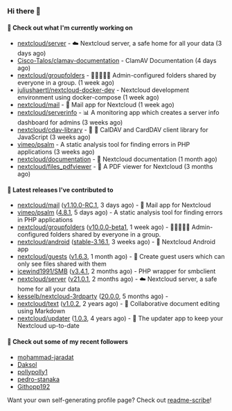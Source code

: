 ### Hi there 👋

#### 👷 Check out what I'm currently working on

- [nextcloud/server](https://github.com/nextcloud/server) - ☁️ Nextcloud server, a safe home for all your data (3 days ago)
- [Cisco-Talos/clamav-documentation](https://github.com/Cisco-Talos/clamav-documentation) - ClamAV Documentation (4 days ago)
- [nextcloud/groupfolders](https://github.com/nextcloud/groupfolders) - 📁👩‍👩‍👧‍👦 Admin-configured folders shared by everyone in a group. (1 week ago)
- [juliushaertl/nextcloud-docker-dev](https://github.com/juliushaertl/nextcloud-docker-dev) - Nextcloud development environment using docker-compose (1 week ago)
- [nextcloud/mail](https://github.com/nextcloud/mail) - 💌 Mail app for Nextcloud (1 week ago)
- [nextcloud/serverinfo](https://github.com/nextcloud/serverinfo) - 📊 A monitoring app which creates a server info dashboard for admins (3 weeks ago)
- [nextcloud/cdav-library](https://github.com/nextcloud/cdav-library) - :date: 📇 CalDAV and CardDAV client library for JavaScript (3 weeks ago)
- [vimeo/psalm](https://github.com/vimeo/psalm) - A static analysis tool for finding errors in PHP applications (3 weeks ago)
- [nextcloud/documentation](https://github.com/nextcloud/documentation) - 📘 Nextcloud documentation (1 month ago)
- [nextcloud/files_pdfviewer](https://github.com/nextcloud/files_pdfviewer) - :book: A PDF viewer for Nextcloud (3 months ago)

#### 🔭 Latest releases I've contributed to

- [nextcloud/mail](https://github.com/nextcloud/mail) ([v1.10.0-RC.1](https://github.com/nextcloud/mail/releases/tag/v1.10.0-RC.1), 3 days ago) - 💌 Mail app for Nextcloud
- [vimeo/psalm](https://github.com/vimeo/psalm) ([4.8.1](https://github.com/vimeo/psalm/releases/tag/4.8.1), 5 days ago) - A static analysis tool for finding errors in PHP applications
- [nextcloud/groupfolders](https://github.com/nextcloud/groupfolders) ([v10.0.0-beta1](https://github.com/nextcloud/groupfolders/releases/tag/v10.0.0-beta1), 1 week ago) - 📁👩‍👩‍👧‍👦 Admin-configured folders shared by everyone in a group.
- [nextcloud/android](https://github.com/nextcloud/android) ([stable-3.16.1](https://github.com/nextcloud/android/releases/tag/stable-3.16.1), 3 weeks ago) - 📱 Nextcloud Android app
- [nextcloud/guests](https://github.com/nextcloud/guests) ([v1.6.3](https://github.com/nextcloud/guests/releases/tag/v1.6.3), 1 month ago) - 🙈 Create guest users which can only see files shared with them
- [icewind1991/SMB](https://github.com/icewind1991/SMB) ([v3.4.1](https://github.com/icewind1991/SMB/releases/tag/v3.4.1), 2 months ago) - PHP wrapper for smbclient
- [nextcloud/server](https://github.com/nextcloud/server) ([v21.0.1](https://github.com/nextcloud/server/releases/tag/v21.0.1), 2 months ago) - ☁️ Nextcloud server, a safe home for all your data
- [kesselb/nextcloud-3rdparty](https://github.com/kesselb/nextcloud-3rdparty) ([20.0.0](https://github.com/kesselb/nextcloud-3rdparty/releases/tag/20.0.0), 5 months ago) - 
- [nextcloud/text](https://github.com/nextcloud/text) ([v1.0.2](https://github.com/nextcloud/text/releases/tag/v1.0.2), 2 years ago) - 📑 Collaborative document editing using Markdown
- [nextcloud/updater](https://github.com/nextcloud/updater) ([1.0.3](https://github.com/nextcloud/updater/releases/tag/1.0.3), 4 years ago) - :arrows_counterclockwise: The updater app to keep your Nextcloud up-to-date

#### 👯 Check out some of my recent followers

- [mohammad-jaradat](https://github.com/mohammad-jaradat)
- [Daksol](https://github.com/Daksol)
- [pollypolly1](https://github.com/pollypolly1)
- [pedro-stanaka](https://github.com/pedro-stanaka)
- [Githopp192](https://github.com/Githopp192)

Want your own self-generating profile page? Check out [readme-scribe](https://github.com/muesli/readme-scribe)!
